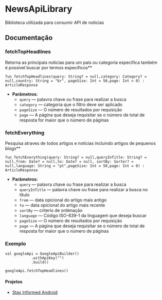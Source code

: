 # NewsApiLibrary
Biblioteca utilizada para consumir API de noticias

## Documentação

### fetchTopHeadlines

Retorna as principais noticias para um país ou categoria especifica também é possível buscar por termos especificos**

```
fun fetchTopHeadlines(query: String? = null,category: Category? = null,country: String = "br", pageSize: Int = 50,page: Int = 0) : ArticleResponse
```

 * **Parâmetros:**
   * `query` — palavra chave ou frase para realizar a busca
   * `category` — categoria que o filtro deve ser aplicado
   * `pageSize` — O número de resultados por requisição
   * `page` — A página que deseja requisitar se o número de total de resposta for maior que o número de páginas

### fetchEverything

Pesquisa atraves de todos artigos e noticias incluindo artigos de pequenos blogs**

```
fun fetchEverything(query: String? = null,queryInTitle: String? = null,from: Date? = null,to: Date? = null, sortBy: Sorter? = null,language: String = "pt",pageSize: Int = 50,page: Int = 0) : ArticleResponse
```

 * **Parâmetros:**
   * `query` — palavra chave ou frase para realizar a busca
   * `queryInTitle` — palavra chave ou frase para realizar a busca no titulo
   * `from` — data opicional do artigo mais antigo
   * `to` — data opicional do artigo mais recente
   * `sortBy` — criterio de ordenação
   * `language` — Código  ISO-639-1 da linguagem que deseja buscar
   * `pageSize` — O número de resultados por requisição
   * `page` — A página que deseja requisitar se o número de total de resposta for maior que o número de páginas
   

### Exemplo
```
val googleApi = GoogleApiBuilder()
            .withApiKey("")
            .build()
            
googleApi.fetchTopHeadlines()
```

#### Projetos
  * [Stay Informed Android](https://github.com/GustavoCaspirro/stay-informed-android)


